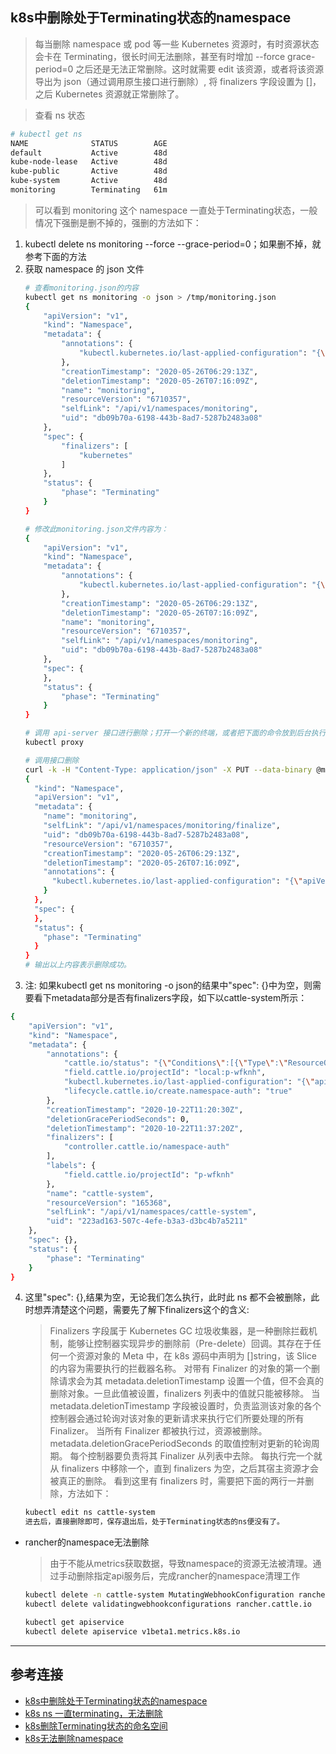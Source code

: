 ## k8s中删除处于Terminating状态的namespace
> 每当删除 namespace 或 pod 等一些 Kubernetes 资源时，有时资源状态会卡在 Terminating，很长时间无法删除，甚至有时增加 --force grace-period=0 之后还是无法正常删除。这时就需要 edit 该资源，或者将该资源导出为 json（通过调用原生接口进行删除）, 将 finalizers 字段设置为 []，之后 Kubernetes 资源就正常删除了。

> 查看 ns 状态
```bash
# kubectl get ns
NAME              STATUS        AGE
default           Active        48d
kube-node-lease   Active        48d
kube-public       Active        48d
kube-system       Active        48d
monitoring        Terminating   61m
```
> 可以看到 monitoring 这个 namespace 一直处于Terminating状态，一般情况下强删是删不掉的，强删的方法如下：

  1. kubectl delete ns monitoring --force --grace-period=0；如果删不掉，就参考下面的方法
  2. 获取 namespace 的 json 文件
     ```bash
     # 查看monitoring.json的内容
     kubectl get ns monitoring -o json > /tmp/monitoring.json
     {
         "apiVersion": "v1",
         "kind": "Namespace",
         "metadata": {
             "annotations": {
                 "kubectl.kubernetes.io/last-applied-configuration": "{\"apiVersion\":\"v1\",\"kind\":\"Namespace\",\"metadata\":{\"annotations\":{},\"name\":\"monitoring\"}}\n"
             },
             "creationTimestamp": "2020-05-26T06:29:13Z",
             "deletionTimestamp": "2020-05-26T07:16:09Z",
             "name": "monitoring",
             "resourceVersion": "6710357",
             "selfLink": "/api/v1/namespaces/monitoring",
             "uid": "db09b70a-6198-443b-8ad7-5287b2483a08"
         },
         "spec": {
             "finalizers": [
                 "kubernetes"
             ]
         },
         "status": {
             "phase": "Terminating"
         }
     }

     # 修改此monitoring.json文件内容为：
     {
         "apiVersion": "v1",
         "kind": "Namespace",
         "metadata": {
             "annotations": {
                 "kubectl.kubernetes.io/last-applied-configuration": "{\"apiVersion\":\"v1\",\"kind\":\"Namespace\",\"metadata\":{\"annotations\":{},\"name\":\"monitoring\"}}\n"
             },
             "creationTimestamp": "2020-05-26T06:29:13Z",
             "deletionTimestamp": "2020-05-26T07:16:09Z",
             "name": "monitoring",
             "resourceVersion": "6710357",
             "selfLink": "/api/v1/namespaces/monitoring",
             "uid": "db09b70a-6198-443b-8ad7-5287b2483a08"
         },
         "spec": {
         },
         "status": {
             "phase": "Terminating"
         }
     }

     # 调用 api-server 接口进行删除；打开一个新的终端，或者把下面的命令放到后台执行
     kubectl proxy

     # 调用接口删除
     curl -k -H "Content-Type: application/json" -X PUT --data-binary @monitoring.json http://127.0.0.1:8001/api/v1/namespaces/monitoring/finalize
     {
       "kind": "Namespace",
       "apiVersion": "v1",
       "metadata": {
         "name": "monitoring",
         "selfLink": "/api/v1/namespaces/monitoring/finalize",
         "uid": "db09b70a-6198-443b-8ad7-5287b2483a08",
         "resourceVersion": "6710357",
         "creationTimestamp": "2020-05-26T06:29:13Z",
         "deletionTimestamp": "2020-05-26T07:16:09Z",
         "annotations": {
           "kubectl.kubernetes.io/last-applied-configuration": "{\"apiVersion\":\"v1\",\"kind\":\"Namespace\",\"metadata\":{\"annotations\":{},\"name\":\"monitoring\"}}\n"
         }
       },
       "spec": {
       },
       "status": {
         "phase": "Terminating"
       }
     }
     # 输出以上内容表示删除成功。
     ```
  3. 注: 如果kubectl get ns monitoring -o json的结果中"spec": {}中为空，则需要看下metadata部分是否有finalizers字段，如下以cattle-system所示：
```bash
{
    "apiVersion": "v1",
    "kind": "Namespace",
    "metadata": {
        "annotations": {
            "cattle.io/status": "{\"Conditions\":[{\"Type\":\"ResourceQuotaInit\",\"Status\":\"True\",\"Message\":\"\",\"LastUpdateTime\":\"2020-10-22T11:22:02Z\"},{\"Type\":\"InitialRolesPopulated\",\"Status\":\"True\",\"Message\":\"\",\"LastUpdateTime\":\"2020-10-22T11:22:07Z\"}]}",
            "field.cattle.io/projectId": "local:p-wfknh",
            "kubectl.kubernetes.io/last-applied-configuration": "{\"apiVersion\":\"v1\",\"kind\":\"Namespace\",\"metadata\":{\"annotations\":{},\"name\":\"cattle-system\"}}\n",
            "lifecycle.cattle.io/create.namespace-auth": "true"
        },
        "creationTimestamp": "2020-10-22T11:20:30Z",
        "deletionGracePeriodSeconds": 0,
        "deletionTimestamp": "2020-10-22T11:37:20Z",
        "finalizers": [
            "controller.cattle.io/namespace-auth"
        ],
        "labels": {
            "field.cattle.io/projectId": "p-wfknh"
        },
        "name": "cattle-system",
        "resourceVersion": "165368",
        "selfLink": "/api/v1/namespaces/cattle-system",
        "uid": "223ad163-507c-4efe-b3a3-d3bc4b7a5211"
    },
    "spec": {},
    "status": {
        "phase": "Terminating"
    }
}
```
  4. 这里"spec": {},结果为空，无论我们怎么执行，此时此 ns 都不会被删除，此时想弄清楚这个问题，需要先了解下finalizers这个的含义:
     > Finalizers 字段属于 Kubernetes GC 垃圾收集器，是一种删除拦截机制，能够让控制器实现异步的删除前（Pre-delete）回调。其存在于任何一个资源对象的 Meta 中，在 k8s 源码中声明为 []string，该 Slice 的内容为需要执行的拦截器名称。 对带有 Finalizer 的对象的第一个删除请求会为其 metadata.deletionTimestamp 设置一个值，但不会真的删除对象。一旦此值被设置，finalizers 列表中的值就只能被移除。 当 metadata.deletionTimestamp 字段被设置时，负责监测该对象的各个控制器会通过轮询对该对象的更新请求来执行它们所要处理的所有 Finalizer。 当所有 Finalizer 都被执行过，资源被删除。 metadata.deletionGracePeriodSeconds 的取值控制对更新的轮询周期。 每个控制器要负责将其 Finalizer 从列表中去除。 每执行完一个就从 finalizers 中移除一个，直到 finalizers 为空，之后其宿主资源才会被真正的删除。 看到这里有 finalizers 时，需要把下面的两行一并删除，方法如下：
     ```bash
     kubectl edit ns cattle-system
     进去后，直接删除即可，保存退出后，处于Terminating状态的ns便没有了。
     ```
- rancher的namespace无法删除
  > 由于不能从metrics获取数据，导致namespace的资源无法被清理。通过手动删除指定api服务后，完成rancher的namespace清理工作
    ```bash
    kubectl delete -n cattle-system MutatingWebhookConfiguration rancher.cattle.io
    kubectl delete validatingwebhookconfigurations rancher.cattle.io 

    kubectl get apiservice
    kubectl delete apiservice v1beta1.metrics.k8s.io
    ```
---
## 参考连接
- [k8s中删除处于Terminating状态的namespace](https://zhuanlan.zhihu.com/p/267924292?utm_source=wechat_session)
- [k8s ns 一直terminating，无法删除](https://blog.csdn.net/weixin_40161254/article/details/112267509)
- [k8s删除Terminating状态的命名空间](https://www.jianshu.com/p/76a3a28af07c)
- [k8s无法删除namespace](https://www.xswsym.online/pages/b0f6fd/#%E6%9F%A5%E7%9C%8Bnamespace)